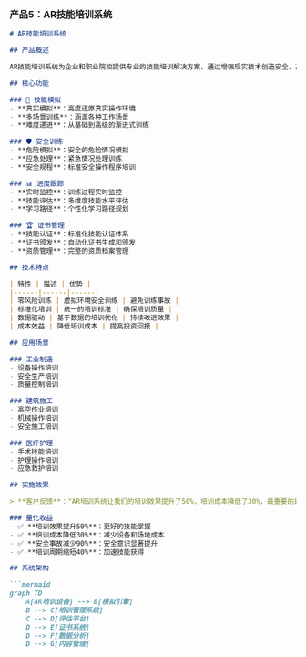 
### 产品5：AR技能培训系统

```markdown:%2FUsers%2Ffanyang%2FDesktop%2FAR%2Ffanchen-ar-website%2Fpublic%2Fmd%2Fproducts%2F5.md
# AR技能培训系统

## 产品概述

AR技能培训系统为企业和职业院校提供专业的技能培训解决方案，通过增强现实技术创造安全、高效的技能训练环境，让学员在虚拟环境中掌握实际操作技能。

## 核心功能

### 🎯 技能模拟
- **真实模拟**：高度还原真实操作环境
- **多场景训练**：涵盖各种工作场景
- **难度递进**：从基础到高级的渐进式训练

### 🛡️ 安全训练
- **危险模拟**：安全的危险情况模拟
- **应急处理**：紧急情况处理训练
- **安全规程**：标准安全操作程序培训

### 📊 进度跟踪
- **实时监控**：训练过程实时监控
- **技能评估**：多维度技能水平评估
- **学习路径**：个性化学习路径规划

### 🏆 证书管理
- **技能认证**：标准化技能认证体系
- **证书颁发**：自动化证书生成和颁发
- **资质管理**：完整的资质档案管理

## 技术特点

| 特性 | 描述 | 优势 |
|------|------|------|
| 零风险训练 | 虚拟环境安全训练 | 避免训练事故 |
| 标准化培训 | 统一的培训标准 | 确保培训质量 |
| 数据驱动 | 基于数据的培训优化 | 持续改进效果 |
| 成本效益 | 降低培训成本 | 提高投资回报 |

## 应用场景

### 工业制造
- 设备操作培训
- 安全生产培训
- 质量控制培训

### 建筑施工
- 高空作业培训
- 机械操作培训
- 安全施工培训

### 医疗护理
- 手术技能培训
- 护理操作培训
- 应急救护培训

## 实施效果

> **客户反馈**："AR培训系统让我们的培训效果提升了50%，培训成本降低了30%，最重要的是安全事故减少了90%。" —— 某制造企业培训主管

### 量化收益
- ✅ **培训效果提升50%**：更好的技能掌握
- ✅ **培训成本降低30%**：减少设备和场地成本
- ✅ **安全事故减少90%**：安全意识显著提升
- ✅ **培训周期缩短40%**：加速技能获得

## 系统架构

```mermaid
graph TD
    A[AR培训设备] --> B[模拟引擎]
    B --> C[培训管理系统]
    C --> D[评估平台]
    D --> E[证书系统]
    D --> F[数据分析]
    D --> G[内容管理]